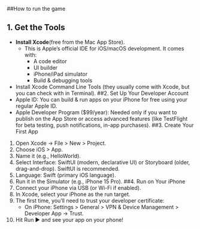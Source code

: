 ##How to run the game

## 1. Get the Tools
* **Install Xcode**(free from the Mac App Store).
    * This is Apple’s official IDE for iOS/macOS development. It comes with:
        * A code editor
        * UI builder
        * iPhone/iPad simulator
        * Build & debugging tools
* Install Xcode Command Line Tools (they usually come with Xcode, but you can check with in Terminal).
##2. Set Up Your Developer Account
* Apple ID: You can build & run apps on your iPhone for free using your regular Apple ID.
* Apple Developer Program ($99/year): Needed only if you want to publish on the App Store or access advanced features (like TestFlight for beta testing, push notifications, in-app purchases).
##3. Create Your First App
1. Open Xcode → File > New > Project.
2. Choose iOS > App.
3. Name it (e.g., HelloWorld).
4. Select Interface: SwiftUI (modern, declarative UI) or Storyboard (older, drag-and-drop). SwiftUI is recommended.
5. Language: Swift (primary iOS language).
6. Run it in the Simulator (e.g., iPhone 15 Pro).
##4. Run on Your iPhone
1. Connect your iPhone via USB (or Wi-Fi if enabled).
2. In Xcode, select your iPhone as the run target.
3. The first time, you’ll need to trust your developer certificate:
    * On iPhone: Settings > General > VPN & Device Management > Developer App → Trust.
4. Hit Run ▶ and see your app on your phone!

